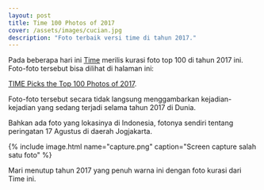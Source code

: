 ```yaml
---
layout: post
title: Time 100 Photos of 2017
cover: /assets/images/cucian.jpg
description: "Foto terbaik versi time di tahun 2017."
---
```


Pada beberapa hari ini [Time](http://time.com) merilis kurasi foto top 100 di tahun 2017 ini. Foto-foto tersebut bisa dilihat di halaman ini: 

[TIME Picks the Top 100 Photos of 2017](http://time.com/top-100-photos-of-2017/). 

Foto-foto tersebut secara tidak langsung menggambarkan kejadian-kejadian yang sedang terjadi selama tahun 2017 di Dunia. 

Bahkan ada foto yang lokasinya di Indonesia, fotonya sendiri tentang peringatan 17 Agustus di daerah Jogjakarta. 

{% include image.html name="capture.png" caption="Screen capture salah satu foto" %}

Mari menutup tahun 2017 yang penuh warna ini dengan foto kurasi dari Time ini.

